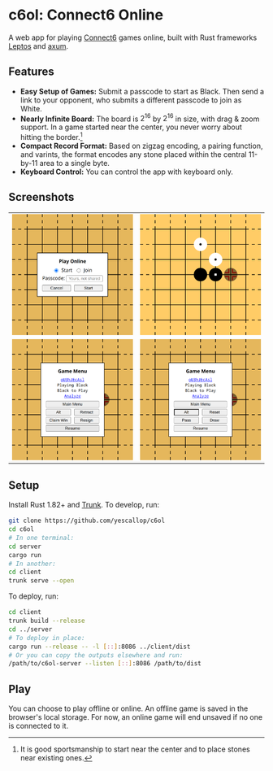 # c6ol: Connect6 Online

A web app for playing [Connect6] games online, built with Rust frameworks [Leptos] and [axum].

[Connect6]: https://en.wikipedia.org/wiki/Connect6
[Leptos]: https://github.com/leptos-rs/leptos
[axum]: https://github.com/tokio-rs/axum

## Features

- **Easy Setup of Games:** Submit a passcode to start as Black. Then send a link to your opponent, who submits a different passcode to join as White.
- **Nearly Infinite Board:** The board is $2^{16}$ by $2^{16}$ in size, with drag & zoom support. In a game started near the center, you never worry about hitting the border.[^1]
- **Compact Record Format:** Based on zigzag encoding, a pairing function, and varints, the format encodes any stone placed within the central 11-by-11 area to a single byte.
- **Keyboard Control:** You can control the app with keyboard only.

[^1]: It is good sportsmanship to start near the center and to place stones near existing ones.

## Screenshots

<table>
  <tr>
    <td><img alt="Online Dialog" src="assets/online-dialog.png" /></td>
    <td><img alt="Game Play" src="assets/game-play.png" /></td>
  </tr>
  <tr>
    <td><img alt="Game Menu" src="assets/game-menu.png" /></td>
    <td><img alt="Game Menu Alt" src="assets/game-menu-alt.png" /></td>
  </tr>
</table>

## Setup

Install Rust 1.82+ and [Trunk](https://trunkrs.dev/). To develop, run:

```sh
git clone https://github.com/yescallop/c6ol
cd c6ol
# In one terminal:
cd server
cargo run
# In another:
cd client
trunk serve --open
```

To deploy, run:

```sh
cd client
trunk build --release
cd ../server
# To deploy in place:
cargo run --release -- -l [::]:8086 ../client/dist
# Or you can copy the outputs elsewhere and run:
/path/to/c6ol-server --listen [::]:8086 /path/to/dist
```

## Play

You can choose to play offline or online.
An offline game is saved in the browser's local storage.
For now, an online game will end unsaved if no one is connected to it.

